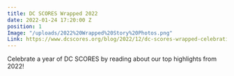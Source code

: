 ```yaml
---
title: DC SCORES Wrapped 2022
date: 2022-01-24 17:20:00 Z
position: 1
Image: "/uploads/2022%20Wrapped%20Story%20Photos.png"
Link: https://www.dcscores.org/blog/2022/12/dc-scores-wrapped-celebrating-a-year-of-highlights-from-2022
---
```


Celebrate a year of DC SCORES by reading about our top highlights from 2022!